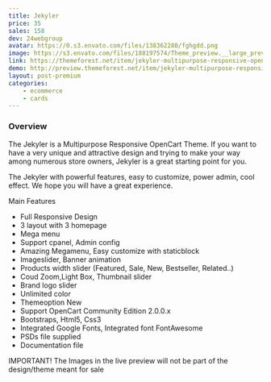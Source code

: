 ```yaml
---
title: Jekyler
price: 35
sales: 158
dev: 24webgroup
avatar: https://0.s3.envato.com/files/138362280/fghgdd.png
image: https://s3.envato.com/files/188197574/Theme_preview.__large_preview.jpg
link: https://themeforest.net/item/jekyler-multipurpose-responsive-opencart-themes/10439146
demo: http://preview.themeforest.net/item/jekyler-multipurpose-responsive-opencart-themes/full_screen_preview/10439146
layout: post-premium
categories:
    - ecommerce
    - cards
---
```



<h3 id="item-description__overview">Overview</h3>

<p>The Jekyler is a Multipurpose Responsive OpenCart Theme.  If you want to have a very unique and attractive design and trying to make your way among numerous store owners, Jekyler is a great starting point for you.
</p>
<p>The Jekyler with powerful features, easy to customize, power admin, cool effect. We hope you will have a great experience.</p>


Main Features
<ul>
<li>Full Responsive Design</li>
<li>3 layout with 3 homepage</li>
<li>Mega menu</li>
<li>Support cpanel, Admin config</li>
<li>Amazing Megamenu, Easy customize with staticblock</li>
<li>Imageslider, Banner animation</li>
<li>Products width slider (Featured, Sale, New, Bestseller, Related..)</li>
<li>Coud Zoom,Light Box, Thumbnail slider</li>
<li>Brand logo slider</li>
<li>Unlimited color</li>
<li>Themeoption New </li>
<li>Support OpenCart Community Edition 2.0.0.x</li>
<li>Bootstraps, Html5, Css3</li>
<li>Integrated Google Fonts, Integrated font FontAwesome</li>
<li>PSDs file supplied</li>
<li>Documentation file</li>
</ul>

<p>IMPORTANT! The Images in the live preview will not be part of the design/theme meant for sale</p>